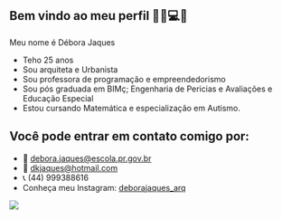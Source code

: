 ## Bem vindo ao meu perfil 👷‍♀️💻👋

Meu nome é Débora Jaques
 - Teho 25 anos
 - Sou arquiteta e Urbanista
 - Sou professora de programação e empreendedorismo
 - Sou pós graduada em BIMç; Engenharia de Pericias e Avaliações e Educação Especial
 - Estou cursando Matemática e especialização em Autismo.
## Você pode entrar em contato comigo por:
  - 📧 debora.jaques@escola.pr.gov.br
  - 📧 dkjaques@hotmail.com
  - 📞 (44) 999388616
  - Conheça meu Instagram: [deborajaques_arq](https://www.instagram.com/deborajaques_arq?igsh=MTJyN2JoZ2kxZnZ2cg%3D%3D&utm_source=qr)

![](https://media1.tenor.com/m/X29L3gE_cmoAAAAC/axoarq.gif)

